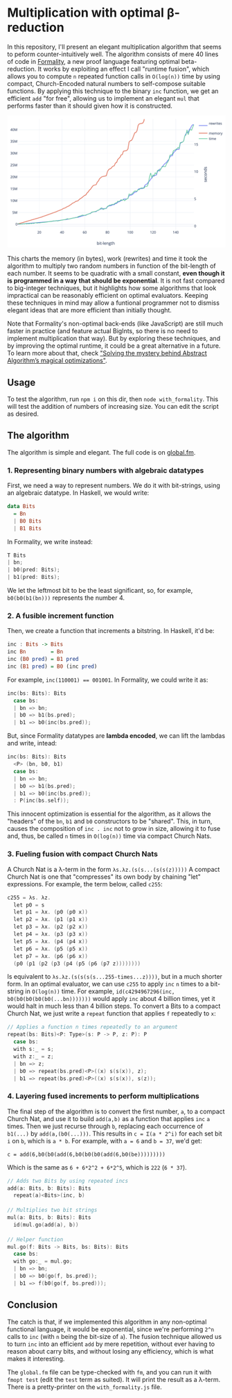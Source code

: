 # Multiplication with optimal β-reduction

In this repository, I'll present an elegant multiplication algorithm that seems
to peform counter-intuitively well. The algorithm consists of mere 40 lines of
code in [Formality](https://github.com/moonad/formality), a new proof language
featuring optimal beta-reduction. It works by exploiting an effect I call
"runtime fusion", which allows you to compute `n` repeated function calls in
`O(log(n))` time by using compact, Church-Encoded natural numbers to
self-compose suitable functions. By applying this technique to the binary `inc`
function, we get an efficient `add` "for free", allowing us to implement an
elegant `mul` that performs faster than it should given how it is constructed. 

![stats](stats.png)

This charts the memory (in bytes), work (rewrites) and time it took the
algorithm to multiply two random numbers in function of the bit-length of each
number. It seems to be quadratic with a small constant, **even though it is
programmed in a way that should be exponential**. It is not fast compared to
big-integer techniques, but it highlights how some algorithms that look
impractical can be reasonably efficient on optimal evaluators. Keeping these
techniques in mind may allow a funtional programmer not to dismiss elegant ideas
that are more efficient than initially thought. 

Note that Formality's non-optimal back-ends (like JavaScript) are still much
faster in practice (and feature actual BigInts, so there is no need to implement
multiplication that way). But by exploring these techniques, and by improving
the optimal runtime, it could be a great alternative in a future. To learn more
about that, check ["Solving the mystery behind Abstract Algorithm’s magical
optimizations"](https://medium.com/@maiavictor/solving-the-mystery-behind-abstract-algorithms-magical-optimizations-144225164b07).

## Usage

To test the algorithm, run `npm i` on this dir, then `node with_formality`.
This will test the addition of numbers of increasing size. You can edit the
script as desired.

## The algorithm

The algorithm is simple and elegant. The full code is on
[global.fm](https://github.com/MaiaVictor/optimul/blob/master/global.fm).

### 1. Representing binary numbers with algebraic datatypes

First, we need a way to represent numbers. We do it with bit-strings, using an
algebraic datatype. In Haskell, we would write:

```haskell
data Bits
  = Bn
  | B0 Bits
  | B1 Bits
```

In Formality, we write instead:

```c
T Bits
| bn;
| b0(pred: Bits);
| b1(pred: Bits);
```

We let the leftmost bit to be the least significant, so, for example,
`b0(b0(b1(bn)))` represents the number 4. 

### 2. A fusible increment function

Then, we create a function that increments a bitstring. In Haskell, it'd be:

```haskell
inc : Bits -> Bits
inc Bn        = Bn
inc (B0 pred) = B1 pred
inc (B1 pred) = B0 (inc pred)
```

For example, `inc(110001) == 001001`. In Formality, we could write it as:

```c
inc(bs: Bits): Bits
  case bs:
  | bn => bn;
  | b0 => b1(bs.pred);
  | b1 => b0(inc(bs.pred));
```

But, since Formality datatypes are **lambda encoded**, we can lift the lambdas
and write, intead:

```c
inc(bs: Bits): Bits
  <P> (bn, b0, b1)
  case bs:
  | bn => bn;
  | b0 => b1(bs.pred);
  | b1 => b0(inc(bs.pred));
  : P(inc(bs.self));
```

This innocent optimization is essential for the algorithm, as it allows the
"headers" of the `bn`, `b1` and `b0` constructors to be "shared". This, in turn,
causes the composition of `inc . inc` not to grow in size, allowing it to fuse
and, thus, be called `n` times in `O(log(n))` time via compact Church Nats.

### 3. Fueling fusion with compact Church Nats

A Church Nat is a λ-term in the form `λs.λz.(s(s...(s(s(z)))))` A compact Church
Nat is one that "compresses" its own body by chaining "let" expressions. For
example, the term below, called `c255`:

```c
c255 = λs. λz.
  let p0 = s
  let p1 = λx. (p0 (p0 x))
  let p2 = λx. (p1 (p1 x))
  let p3 = λx. (p2 (p2 x))
  let p4 = λx. (p3 (p3 x))
  let p5 = λx. (p4 (p4 x))
  let p6 = λx. (p5 (p5 x))
  let p7 = λx. (p6 (p6 x))
  (p0 (p1 (p2 (p3 (p4 (p5 (p6 (p7 z))))))))
```

Is equivalent to `λs.λz.(s(s(s(s...255-times...z))))`, but in a much shorter
form. In an optimal evaluator, we can use `c255` to apply `inc` `n` times to a
bit-string in `O(log(n))` time. For example, `id(c4294967296(inc, b0(b0(b0(b0(b0(...bn)))))))`
would apply `inc` about 4 billion times, yet it would halt in much less than 4
billion steps. To convert a Bits to a compact Church Nat, we just write a
`repeat` function that applies `f` repeatedly to `x`:

```c
// Applies a function n times repeatedly to an argument
repeat(bs: Bits)<P: Type>(s: P -> P, z: P): P
  case bs:
  with s:_ = s;
  with z:_ = z;
  | bn => z;
  | b0 => repeat(bs.pred)<P>((x) s(s(x)), z);
  | b1 => repeat(bs.pred)<P>((x) s(s(x)), s(z));
```

### 4. Layering fused increments to perform multiplications

The final step of the algorithm is to convert the first number, `a`, to a
compact Church Nat, and use it to build `add(a,b)` as a function that applies
`inc` `a` times. Then we just recurse through `b`, replacing each occurrence of
`b1(...)` by `add(a,(b0(...)))`. This results in `c = Σ(a * 2^i)` for each set
bit `i` on `b`, which is `a * b`. For example, with `a = 6` and `b = 37`, we'd
get:

```
c = add(6,b0(b0(add(6,b0(b0(b0(add(6,b0(be)))))))))
```

Which is the same as `6 + 6*2^2 + 6*2^5`, which is `222` (`6 * 37`).

```c
// Adds two Bits by using repeated incs
add(a: Bits, b: Bits): Bits
  repeat(a)<Bits>(inc, b)

// Multiplies two bit strings
mul(a: Bits, b: Bits): Bits
  id(mul.go(add(a), b))

// Helper function
mul.go(f: Bits -> Bits, bs: Bits): Bits
  case bs:
  with go:_ = mul.go;
  | bn => bn;
  | b0 => b0(go(f, bs.pred));
  | b1 => f(b0(go(f, bs.pred)));
```

## Conclusion

The catch is that, if we implemented this algorithm in any non-optimal
functional language, it would be exponential, since we're performing `2^n` calls
to `inc` (with `n` being the bit-size of `a`). The fusion technique allowed us
to turn `inc` into an efficient `add` by mere repetition, without ever having to
reason about carry bits, and without losing any efficiency, which is what makes
it interesting.

The `global.fm` file can be type-checked with `fm`, and you can run it with
`fmopt test` (edit the `test` term as suited). It will print the result as a
λ-term. There is a pretty-printer on the `with_formality.js` file.
